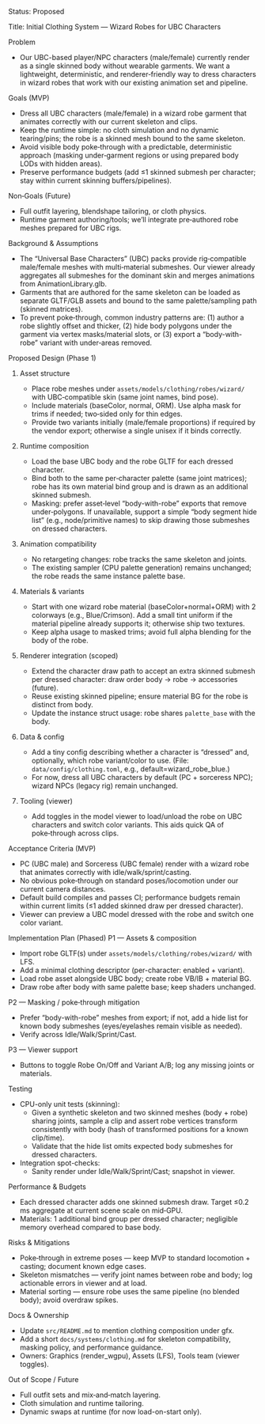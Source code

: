 Status: Proposed

Title: Initial Clothing System — Wizard Robes for UBC Characters

Problem
- Our UBC-based player/NPC characters (male/female) currently render as a single skinned body without wearable garments. We want a lightweight, deterministic, and renderer‑friendly way to dress characters in wizard robes that work with our existing animation set and pipeline.

Goals (MVP)
- Dress all UBC characters (male/female) in a wizard robe garment that animates correctly with our current skeleton and clips.
- Keep the runtime simple: no cloth simulation and no dynamic tearing/pins; the robe is a skinned mesh bound to the same skeleton.
- Avoid visible body poke‑through with a predictable, deterministic approach (masking under‑garment regions or using prepared body LODs with hidden areas).
- Preserve performance budgets (add ≤1 skinned submesh per character; stay within current skinning buffers/pipelines).

Non‑Goals (Future)
- Full outfit layering, blendshape tailoring, or cloth physics.
- Runtime garment authoring/tools; we’ll integrate pre‑authored robe meshes prepared for UBC rigs.

Background & Assumptions
- The “Universal Base Characters” (UBC) packs provide rig‑compatible male/female meshes with multi‑material submeshes. Our viewer already aggregates all submeshes for the dominant skin and merges animations from AnimationLibrary.glb.
- Garments that are authored for the same skeleton can be loaded as separate GLTF/GLB assets and bound to the same palette/sampling path (skinned matrices).
- To prevent poke‑through, common industry patterns are: (1) author a robe slightly offset and thicker, (2) hide body polygons under the garment via vertex masks/material slots, or (3) export a “body-with-robe” variant with under‑areas removed.

Proposed Design (Phase 1)
1) Asset structure
   - Place robe meshes under `assets/models/clothing/robes/wizard/` with UBC‑compatible skin (same joint names, bind pose).
   - Include materials (baseColor, normal, ORM). Use alpha mask for trims if needed; two‑sided only for thin edges.
   - Provide two variants initially (male/female proportions) if required by the vendor export; otherwise a single unisex if it binds correctly.

2) Runtime composition
   - Load the base UBC body and the robe GLTF for each dressed character.
   - Bind both to the same per‑character palette (same joint matrices); robe has its own material bind group and is drawn as an additional skinned submesh.
   - Masking: prefer asset‑level “body-with-robe” exports that remove under‑polygons. If unavailable, support a simple “body segment hide list” (e.g., node/primitive names) to skip drawing those submeshes on dressed characters.

3) Animation compatibility
   - No retargeting changes: robe tracks the same skeleton and joints.
   - The existing sampler (CPU palette generation) remains unchanged; the robe reads the same instance palette base.

4) Materials & variants
   - Start with one wizard robe material (baseColor+normal+ORM) with 2 colorways (e.g., Blue/Crimson). Add a small tint uniform if the material pipeline already supports it; otherwise ship two textures.
   - Keep alpha usage to masked trims; avoid full alpha blending for the body of the robe.

5) Renderer integration (scoped)
   - Extend the character draw path to accept an extra skinned submesh per dressed character: draw order body → robe → accessories (future).
   - Reuse existing skinned pipeline; ensure material BG for the robe is distinct from body.
   - Update the instance struct usage: robe shares `palette_base` with the body.

6) Data & config
   - Add a tiny config describing whether a character is “dressed” and, optionally, which robe variant/color to use. (File: `data/config/clothing.toml`, e.g., default=wizard_robe_blue.)
   - For now, dress all UBC characters by default (PC + sorceress NPC); wizard NPCs (legacy rig) remain unchanged.

7) Tooling (viewer)
   - Add toggles in the model viewer to load/unload the robe on UBC characters and switch color variants. This aids quick QA of poke‑through across clips.

Acceptance Criteria (MVP)
- PC (UBC male) and Sorceress (UBC female) render with a wizard robe that animates correctly with idle/walk/sprint/casting.
- No obvious poke‑through on standard poses/locomotion under our current camera distances.
- Default build compiles and passes CI; performance budgets remain within current limits (≤1 added skinned draw per dressed character).
- Viewer can preview a UBC model dressed with the robe and switch one color variant.

Implementation Plan (Phased)
P1 — Assets & composition
- Import robe GLTF(s) under `assets/models/clothing/robes/wizard/` with LFS.
- Add a minimal clothing descriptor (per-character: enabled + variant).
- Load robe asset alongside UBC body; create robe VB/IB + material BG.
- Draw robe after body with same palette base; keep shaders unchanged.

P2 — Masking / poke‑through mitigation
- Prefer “body-with-robe” meshes from export; if not, add a hide list for known body submeshes (eyes/eyelashes remain visible as needed).
- Verify across Idle/Walk/Sprint/Cast.

P3 — Viewer support
- Buttons to toggle Robe On/Off and Variant A/B; log any missing joints or materials.

Testing
- CPU-only unit tests (skinning):
  - Given a synthetic skeleton and two skinned meshes (body + robe) sharing joints, sample a clip and assert robe vertices transform consistently with body (hash of transformed positions for a known clip/time).
  - Validate that the hide list omits expected body submeshes for dressed characters.
- Integration spot-checks:
  - Sanity render under Idle/Walk/Sprint/Cast; snapshot in viewer.

Performance & Budgets
- Each dressed character adds one skinned submesh draw. Target ≤0.2 ms aggregate at current scene scale on mid‑GPU.
- Materials: 1 additional bind group per dressed character; negligible memory overhead compared to base body.

Risks & Mitigations
- Poke‑through in extreme poses — keep MVP to standard locomotion + casting; document known edge cases.
- Skeleton mismatches — verify joint names between robe and body; log actionable errors in viewer and at load.
- Material sorting — ensure robe uses the same pipeline (no blended body); avoid overdraw spikes.

Docs & Ownership
- Update `src/README.md` to mention clothing composition under gfx.
- Add a short `docs/systems/clothing.md` for skeleton compatibility, masking policy, and performance guidance.
- Owners: Graphics (render_wgpu), Assets (LFS), Tools team (viewer toggles).

Out of Scope / Future
- Full outfit sets and mix‑and‑match layering.
- Cloth simulation and runtime tailoring.
- Dynamic swaps at runtime (for now load-on-start only).

